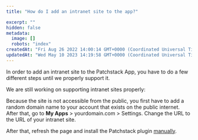 ```yaml
---
title: "How do I add an intranet site to the app?"

excerpt: ""
hidden: false
metadata: 
  image: []
  robots: "index"
createdAt: "Fri Aug 26 2022 14:00:14 GMT+0000 (Coordinated Universal Time)"
updatedAt: "Wed May 10 2023 14:19:58 GMT+0000 (Coordinated Universal Time)"
---
```

In order to add an intranet site to the Patchstack App, you have to do a few different steps until we properly support it.

We are still working on supporting intranet sites properly:

Because the site is not accessible from the public, you first have to add a random domain name to your account that exists on the public internet. After that, go to **My Apps** > yourdomain.com > Settings. Change the URL to the URL of your intranet site.

After that, refresh the page and install the Patchstack plugin [manually](https://docs.patchstack.com/docs/manual-installation).
